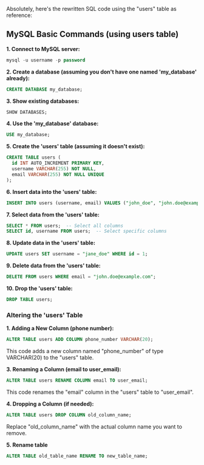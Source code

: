 Absolutely, here's the rewritten SQL code using the "users" table as reference:

## MySQL Basic Commands (using users table)

**1. Connect to MySQL server:**

```sql
mysql -u username -p password
```

**2. Create a database (assuming you don't have one named 'my_database' already):**

```sql
CREATE DATABASE my_database;
```

**3. Show existing databases:**

```sql
SHOW DATABASES;
```

**4. Use the 'my_database' database:**

```sql
USE my_database;
```

**5. Create the 'users' table (assuming it doesn't exist):**

```sql
CREATE TABLE users (
  id INT AUTO_INCREMENT PRIMARY KEY,
  username VARCHAR(255) NOT NULL,
  email VARCHAR(255) NOT NULL UNIQUE
);
```

**6. Insert data into the 'users' table:**

```sql
INSERT INTO users (username, email) VALUES ("john_doe", "john.doe@example.com");
```

**7. Select data from the 'users' table:**

```sql
SELECT * FROM users;  -- Select all columns
SELECT id, username FROM users;  -- Select specific columns
```

**8. Update data in the 'users' table:**

```sql
UPDATE users SET username = "jane_doe" WHERE id = 1;
```

**9. Delete data from the 'users' table:**

```sql
DELETE FROM users WHERE email = "john.doe@example.com";
```

**10. Drop the 'users' table:**

```sql
DROP TABLE users;
```


### Altering the 'users' Table

**1. Adding a New Column (phone number):**

```sql
ALTER TABLE users ADD COLUMN phone_number VARCHAR(20);
```

This code adds a new column named "phone_number" of type VARCHAR(20) to the "users" table.


**3. Renaming a Column (email to user_email):**

```sql
ALTER TABLE users RENAME COLUMN email TO user_email;
```

This code renames the "email" column in the "users" table to "user_email".

**4. Dropping a Column (if needed):**

```sql
ALTER TABLE users DROP COLUMN old_column_name;
```

Replace "old_column_name" with the actual column name you want to remove.

**5. Rename table**
```sql
ALTER TABLE old_table_name RENAME TO new_table_name;
```

